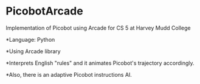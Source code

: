 # PicobotArcade
Implementation of Picobot using Arcade for CS 5 at Harvey Mudd College

*Language: Python

*Using Arcade library

*Interprets English "rules" and it animates Picobot's trajectory accordingly.

*Also, there is an adaptive Picobot instructions AI.
